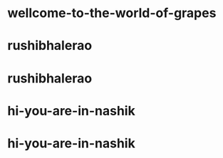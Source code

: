 # wellcome-to-the-world-of-grapes
# rushibhalerao
# rushibhalerao
# hi-you-are-in-nashik
# hi-you-are-in-nashik
